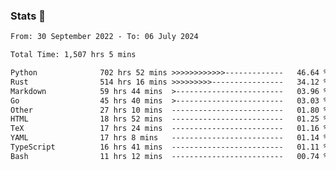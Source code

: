 ### Stats 👋
<!--START_SECTION:waka-->

```txt
From: 30 September 2022 - To: 06 July 2024

Total Time: 1,507 hrs 5 mins

Python              702 hrs 52 mins >>>>>>>>>>>>-------------   46.64 %
Rust                514 hrs 16 mins >>>>>>>>>----------------   34.12 %
Markdown            59 hrs 44 mins  >------------------------   03.96 %
Go                  45 hrs 40 mins  >------------------------   03.03 %
Other               27 hrs 10 mins  -------------------------   01.80 %
HTML                18 hrs 52 mins  -------------------------   01.25 %
TeX                 17 hrs 24 mins  -------------------------   01.16 %
YAML                17 hrs 8 mins   -------------------------   01.14 %
TypeScript          16 hrs 41 mins  -------------------------   01.11 %
Bash                11 hrs 12 mins  -------------------------   00.74 %
```

<!--END_SECTION:waka-->

<!--
**buhaytza2005/buhaytza2005** is a ✨ _special_ ✨ repository because its `README.md` (this file) appears on your GitHub profile.

Here are some ideas to get you started:

- 🔭 I’m currently working on ...
- 🌱 I’m currently learning ...
- 👯 I’m looking to collaborate on ...
- 🤔 I’m looking for help with ...
- 💬 Ask me about ...
- 📫 How to reach me: ...
- 😄 Pronouns: ...
- ⚡ Fun fact: ...
-->


